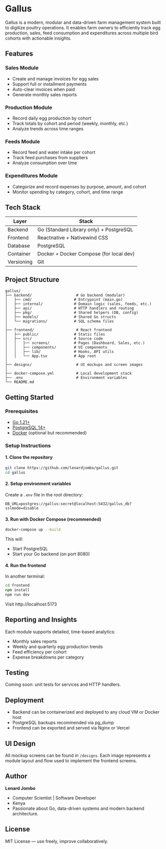 # Gallus 

Gallus is a modern, modular and data-driven farm management system built to digitize poultry operations. It enables farm owners to efficiently track egg production, sales, feed consumption and expenditures across multiple bird cohorts with actionable insights.

## Features

### Sales Module
- Create and manage invoices for egg sales
- Support full or installment payments
- Auto-clear invoices when paid
- Generate monthly sales reports

### Production Module
- Record daily egg production by cohort
- Track totals by cohort and period (weekly, monthly, etc.)
- Analyze trends across time ranges

### Feeds Module
- Record feed and water intake per cohort
- Track feed purchases from suppliers
- Analyze consumption over time

### Expenditures Module
- Categorize and record expenses by purpose, amount, and cohort
- Monitor spending by category, cohort, and time range

## Tech Stack

| Layer       | Stack                                  |
|-------------|----------------------------------------|
| Backend     | Go (Standard Library only) + PostgreSQL|
| Frontend    | Reactnative + Nativewind CSS           |
| Database    | PostgreSQL                             |
| Container   | Docker + Docker Compose (for local dev)|
| Versioning  | Git                                    |

## Project Structure

```
gallus/
├── backend/                    # Go backend (modular)
│   ├── cmd/                   # Entrypoint (main.go)
│   ├── internal/              # Domain logic (sales, feeds, etc.)
│   ├── api/                   # HTTP handlers and routing
│   ├── pkg/                   # Shared helpers (DB, config)
│   ├── models/                # Shared Go structs
│   └── migrations/            # SQL schema files
│
├── frontend/                   # React frontend
│   ├── public/                # Static files
│   ├── src/                   # Source code
│   │   ├── screens/           # Pages (Dashboard, Sales, etc.)
│   │   ├── components/        # UI components
│   │   ├── lib/               # Hooks, API utils
│   │   └── App.tsx            # App root
│
├── designs/                    # UI mockups and screen images
│
├── docker-compose.yml          # Local development stack
├── .env                        # Environment variables
└── README.md
```

## Getting Started

### Prerequisites
- [Go 1.21+](https://go.dev/)
- [PostgreSQL 14+](https://www.postgresql.org/)
- [Docker](https://www.docker.com/) (optional but recommended)

### Setup Instructions

#### 1. Clone the repository
```bash
git clone https://github.com/lenardjombo/gallus.git
cd gallus
```

#### 2. Setup environment variables
Create a `.env` file in the root directory:
```env
DB_URL=postgres://gallus:secret@localhost:5432/gallus_db?sslmode=disable
```

#### 3. Run with Docker Compose (recommended)
```bash
docker-compose up --build
```

This will:
- Start PostgreSQL
- Start your Go backend (on port 8080)

#### 4. Run the frontend
In another terminal:
```bash
cd frontend
npm install
npm run dev
```

Visit http://localhost:5173

## Reporting and Insights

Each module supports detailed, time-based analytics:
- Monthly sales reports
- Weekly and quarterly egg production trends
- Feed efficiency per cohort
- Expense breakdowns per category

## Testing

Coming soon: unit tests for services and HTTP handlers.

## Deployment

- Backend can be containerized and deployed to any cloud VM or Docker host
- PostgreSQL backups recommended via pg_dump
- Frontend can be exported and served via Nginx or Vercel

## UI Design

All mockup screens can be found in `/designs`. Each image represents a module layout and flow used to implement the frontend screens.

## Author

**Lenard Jombo**
- Computer Scientist  | Software Developer
- Kenya
- Passionate about Go, data-driven systems and modern backend architecture.

## License

MIT License — use freely, improve collaboratively.

